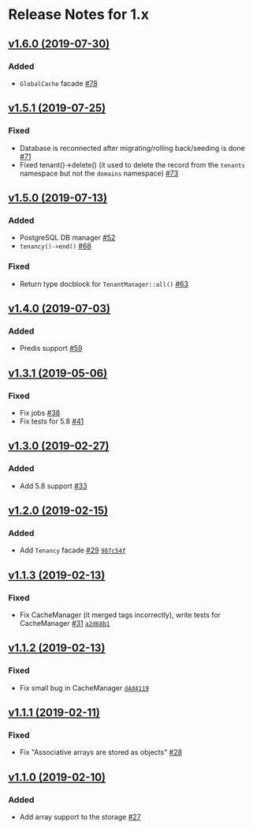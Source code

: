 # Release Notes for 1.x

## [v1.6.0 (2019-07-30)](https://github.com/stancl/tenancy/compare/v1.5.1...v1.6.0)

### Added

- `GlobalCache` facade [#78](https://github.com/stancl/tenancy/pull/78)

## [v1.5.1 (2019-07-25)](https://github.com/stancl/tenancy/compare/v1.5.0...v1.5.1)

### Fixed

- Database is reconnected after migrating/rolling back/seeding is done [#71](https://github.com/stancl/tenancy/pull/71)
- Fixed tenant()->delete() (it used to delete the record from the `tenants` namespace but not the `domains` namespace) [#73](https://github.com/stancl/tenancy/pull/73)

## [v1.5.0 (2019-07-13)](https://github.com/stancl/tenancy/compare/v1.4.0...v1.5.0)

### Added

- PostgreSQL DB manager [#52](https://github.com/stancl/tenancy/pull/52)
- `tenancy()->end()` [#68](https://github.com/stancl/tenancy/pull/68)

### Fixed

- Return type docblock for `TenantManager::all()` [#63](https://github.com/stancl/tenancy/issue/63)

## [v1.4.0 (2019-07-03)](https://github.com/stancl/tenancy/compare/v1.3.1...v1.4.0)

### Added

- Predis support [#59](https://github.com/stancl/tenancy/pull/59)

## [v1.3.1 (2019-05-06)](https://github.com/stancl/tenancy/compare/v1.3.0...v1.3.1)

### Fixed
- Fix jobs [#38](https://github.com/stancl/tenancy/pull/38)
- Fix tests for 5.8 [#41](https://github.com/stancl/tenancy/issues/41)


## [v1.3.0 (2019-02-27)](https://github.com/stancl/tenancy/compare/v1.2.0...v1.3.0)

### Added
- Add 5.8 support [#33](https://github.com/stancl/tenancy/pull/33)


## [v1.2.0 (2019-02-15)](https://github.com/stancl/tenancy/compare/v1.1.3...v1.2.0)

### Added
- Add `Tenancy` facade [#29](https://github.com/stancl/tenancy/issues/29) [`987c54f`](https://github.com/stancl/tenancy/commit/987c54f04e6ff3bdef068d92da6a9ace847f6c37)


## [v1.1.3 (2019-02-13)](https://github.com/stancl/tenancy/compare/v1.1.2...v1.1.3)

### Fixed
- Fix CacheManager (it merged tags incorrectly), write tests for CacheManager [#31](https://github.com/stancl/tenancy/issues/31) [`a2d68b1`](https://github.com/stancl/tenancy/commit/a2d68b12611350f70befa3eb97fb56c99d006b54)


## [v1.1.2 (2019-02-13)](https://github.com/stancl/tenancy/compare/v1.1.1...v1.1.2)

### Fixed
- Fix small bug in CacheManager [`d4d4119`](https://github.com/stancl/tenancy/commit/d4d411975496272158d7823597427fad8966fff8)


## [v1.1.1 (2019-02-11)](https://github.com/stancl/tenancy/compare/v1.1.0...v1.1.1)

### Fixed
- Fix "Associative arrays are stored as objects" [#28](https://github.com/stancl/tenancy/issues/28)


## [v1.1.0 (2019-02-10)](https://github.com/stancl/tenancy/compare/v1.0.0...v1.1.0)

### Added
- Add array support to the storage [#27](https://github.com/stancl/tenancy/pull/27)
